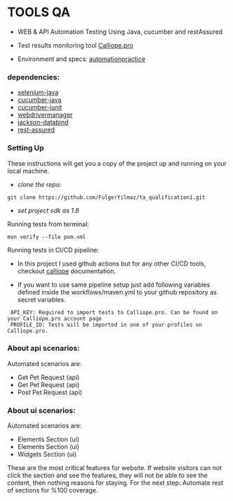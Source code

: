 # TOOLS QA

- WEB & API Automation Testing Using Java, cucumber and restAssured

- Test results monitoring tool [Calliope.pro](https://app.calliope.pro)

- Environment and specs: [automationpractice](https://demoqa.com/)

### dependencies:
- [selenium-java](https://mvnrepository.com/artifact/org.seleniumhq.selenium/selenium-java)
- [cucumber-java](https://mvnrepository.com/artifact/io.cucumber/cucumber-java)
- [cucumber-junit](https://mvnrepository.com/artifact/io.cucumber/cucumber-junit)
- [webdrivermanager](https://mvnrepository.com/artifact/io.github.bonigarcia/webdrivermanager)
- [jackson-databind](https://mvnrepository.com/artifact/com.fasterxml.jackson.core/jackson-databind)
- [rest-assured](https://mvnrepository.com/artifact/io.rest-assured/rest-assured)


### Setting Up
These instructions will get you a copy of the project up and running on your local machine.

- *clone the repo:*
```shell
git clone https://github.com/FulgerYilmaz/ta_qualification1.git
```
- *set project sdk as 1.8*

Running tests from terminal:
```shell
mvn verify --file pom.xml
```
Running tests in CI/CD pipeline:
- In this project I used github actions but for any other CI/CD tools,
  checkout [calliope](https://docs.calliope.pro/import/manual-import/) documentation.

- If you want to use same pipeline setup just add following variables defined inside the workflows/maven.yml
  to your github repository as secret variables.

```properties  
 API_KEY: Required to import tests to Calliope.pro. Can be found on your Calliope.pro account page
 PROFILE_ID: Tests will be imported in one of your profiles on Calliope.pro. 
```  
### About api scenarios:
Automated scenarios are:
- Get Pet Request (api)
- Get Pet Request (api)
- Post Pet Request (api)

### About ui scenarios:
Automated scenarios are:
- Elements Section (ui)
- Elements Section (ui)
- Widgets Section  (ui)

These are the most critical features for website.
If website visitors can not click the section and see the features, they will not be able to see the content, then nothing
reasons for staying. 
For the next step: Automate rest of sections for %100 coverage.
